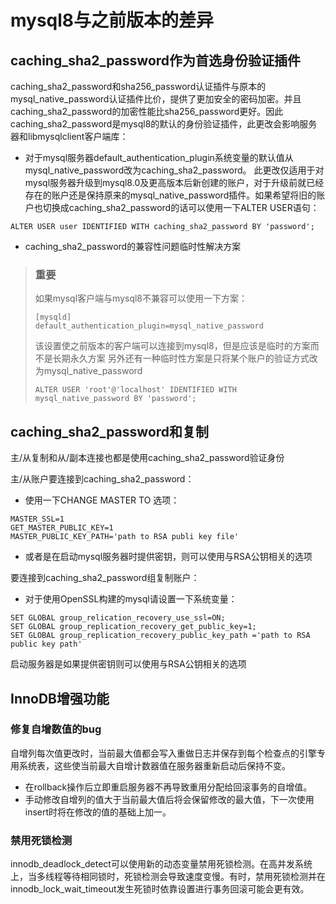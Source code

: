 # mysql8与之前版本的差异



## caching_sha2_password作为首选身份验证插件

caching_sha2_password和sha256_password认证插件与原本的mysql_native_password认证插件比价，提供了更加安全的密码加密。并且caching_sha2_password的加密性能比sha256_password更好。因此caching_sha2_password是mysql8的默认的身份验证插件，此更改会影响服务器和libmysqlclient客户端库：
- 对于mysql服务器default_authentication_plugin系统变量的默认值从mysql_native_password改为caching_sha2_password。
此更改仅适用于对mysql服务器升级到mysql8.0及更高版本后新创建的账户，对于升级前就已经存在的账户还是保持原来的mysql_native_password插件。如果希望将旧的账户也切换成caching_sha2_password的话可以使用一下ALTER USER语句：
```
ALTER USER user IDENTIFIED WITH caching_sha2_password BY 'password';
```
- caching_sha2_password的兼容性问题临时性解决方案
> ### 重要
> 如果mysql客户端与mysql8不兼容可以使用一下方案：
> ```
> [mysqld]
> default_authentication_plugin=mysql_native_password
> ```
> 该设置使之前版本的客户端可以连接到mysql8，但是应该是临时的方案而不是长期永久方案
> 另外还有一种临时性方案是只将某个账户的验证方式改为mysql_native_password
> ```
> ALTER USER 'root'@'localhost' IDENTIFIED WITH mysql_native_password BY 'password';
> ```

## caching_sha2_password和复制
主/从复制和从/副本连接也都是使用caching_sha2_password验证身份

主/从账户要连接到caching_sha2_password：
- 使用一下CHANGE MASTER TO 选项：
```
MASTER_SSL=1
GET_MASTER_PUBLIC_KEY=1
MASTER_PUBLIC_KEY_PATH='path to RSA publi key file'
```
- 或者是在启动mysql服务器时提供密钥，则可以使用与RSA公钥相关的选项

要连接到caching_sha2_password组复制账户：

- 对于使用OpenSSL构建的mysql请设置一下系统变量：
```
SET GLOBAL group_relication_recovery_use_ssl=ON;
SET GLOBAL group_replication_recovery_get_public_key=1;
SET GLOBAL group_replication_recovery_public_key_path ='path to RSA public key path'
```
启动服务器是如果提供密钥则可以使用与RSA公钥相关的选项

## InnoDB增强功能

### 修复自增数值的bug 

自增列每次值更改时，当前最大值都会写入重做日志并保存到每个检查点的引擎专用系统表，这些使当前最大自增计数器值在服务器重新启动后保持不变。

- 在rollback操作后立即重启服务器不再导致重用分配给回滚事务的自增值。
- 手动修改自增列的值大于当前最大值后将会保留修改的最大值，下一次使用insert时将在修改的值的基础上加一。

### 禁用死锁检测

innodb_deadlock_detect可以使用新的动态变量禁用死锁检测。在高并发系统上，当多线程等待相同锁时，死锁检测会导致速度变慢。有时，禁用死锁检测并在innodb_lock_wait_timeout发生死锁时依靠设置进行事务回滚可能会更有效。

